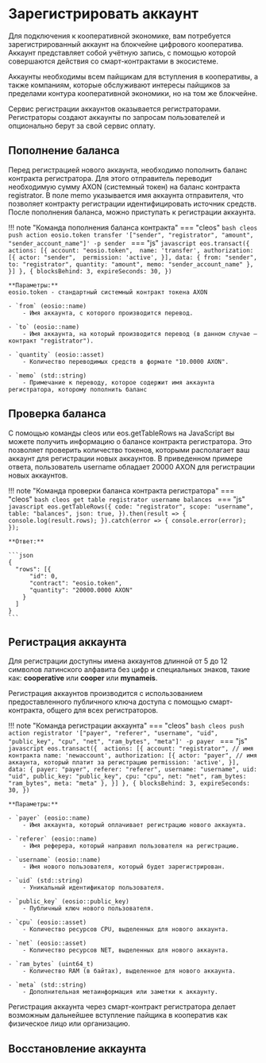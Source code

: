# Зарегистрировать аккаунт
Для подключения к кооперативной экономике, вам потребуется зарегистрированный аккаунт на блокчейне цифрового кооператива. Аккаунт представляет собой учётную запись, с помощью которой совершаются действия со смарт-контрактами в экосистеме.

Аккаунты необходимы всем пайщикам для вступления в кооперативы, а также компаниям, которые обслуживают интересы пайщиков за пределами контура кооперативной экономики, но на том же блокчейне. 

Сервис регистрации аккаунтов оказывается регистраторами. Регистраторы создают аккаунты по запросам пользователей и опционально берут за свой сервис оплату. 

## Пополнение баланса
Перед регистрацией нового аккаунта, необходимо пополнить баланс контракта регистратора. Для этого отправитель переводит необходимую сумму AXON (системный токен) на баланс контракта registrator. В поле memo указывается имя аккаунта отправителя, что позволяет контракту регистрации идентифицировать источник средств. После пополнения баланса, можно приступать к регистрации аккаунта.

!!! note "Команда пополнения баланса контракта"
    === "cleos"
        ```bash
        cleos push action eosio.token transfer '["sender", "registrator", "amount", "sender_account_name"]' -p sender
        ```
    === "js"
        ```javascript
        eos.transact({ 
          actions: [{
            account: "eosio.token", 
            name: 'transfer',
            authorization: [{
              actor: "sender", 
              permission: 'active',
            }],
            data: {
                from: "sender",
                to: "registrator",
                quantity: "amount",
                memo: "sender_account_name"
            },
          }]
        }, {
          blocksBehind: 3,
          expireSeconds: 30,
        })
        ```

    **Параметры:** 
    eosio.token - стандартный системный контракт токена AXON
    
    - `from` (eosio::name)
        - Имя аккаунта, с которого производится перевод.

    - `to` (eosio::name)
        - Имя аккаунта, на который производится перевод (в данном случае — контракт "registrator").

    - `quantity` (eosio::asset)
        - Количество переводимых средств в формате "10.0000 AXON".

    - `memo` (std::string)
        - Примечание к переводу, которое содержит имя аккаунта регистратора, которому пополнить баланс



## Проверка баланса
С помощью команды cleos или eos.getTableRows на JavaScript вы можете получить информацию о балансе контракта регистратора. Это позволяет проверить количество токенов, которыми располагает ваш аккаунт для регистрации новых аккаунтов. В приведенном примере ответа, пользователь username обладает 20000 AXON для регистрации новых аккаунтов.

!!! note "Команда проверки баланса контракта регистратора"
    === "cleos"
        ```bash
        cleos get table registrator username balances
        ```
    === "js"
        ```javascript
        eos.getTableRows({
            code: "registrator",
            scope: "username",
            table: "balances",
            json: true,
        }).then(result => {
            console.log(result.rows);
        }).catch(error => {
            console.error(error);
        });
        ```

    **Ответ:**

    ```json
    {
      "rows": [{
          "id": 0,
          "contract": "eosio.token",
          "quantity": "20000.0000 AXON"
        }
      ]
    }
    ```


## Регистрация аккаунта
Для регистрации доступны имена аккаунтов длинной от 5 до 12 символов латинского алфавита без цифр и специальных знаков, такие как: **cooperative** или **cooper** или **mynameis**. 

Регистрация аккаунтов производится с использованием предоставленного публичного ключа доступа с помощью смарт-контракта, общего для всех регистраторов. 

!!! note "Команда регистрации аккаунта"
    === "cleos"
        ```bash
        cleos push action registrator '["payer", "referer", "username", "uid", "public_key", "cpu", "net", "ram_bytes", "meta"]' -p payer
        ```
    === "js"
        ```javascript
        eos.transact({ 
          actions: [{
            account: "registrator", // имя контракта
            name: 'newaccount',
            authorization: [{
              actor: "payer", // имя аккаунта, который платит за регистрацию
              permission: 'active',
            }],
            data: {
                payer: "payer",
                referer: "referer",
                username: "username",
                uid: "uid",
                public_key: "public_key",
                cpu: "cpu",
                net: "net",
                ram_bytes: "ram_bytes",
                meta: "meta"
            },
          }]
        }, {
          blocksBehind: 3,
          expireSeconds: 30,
        })
        ```

    **Параметры:** 

    - `payer` (eosio::name)
        - Имя аккаунта, который оплачивает регистрацию нового аккаунта.

    - `referer` (eosio::name)
        - Имя реферера, который направил пользователя на регистрацию.
        
    - `username` (eosio::name)
        - Имя нового пользователя, который будет зарегистрирован.
        
    - `uid` (std::string)
        - Уникальный идентификатор пользователя.
        
    - `public_key` (eosio::public_key)
        - Публичный ключ нового пользователя.
        
    - `cpu` (eosio::asset)
        - Количество ресурсов CPU, выделенных для нового аккаунта.
        
    - `net` (eosio::asset)
        - Количество ресурсов NET, выделенных для нового аккаунта.
        
    - `ram_bytes` (uint64_t)
        - Количество RAM (в байтах), выделенное для нового аккаунта.
        
    - `meta` (std::string)
        - Дополнительная метаинформация или заметки к аккаунту.
 
Регистрация аккаунта через смарт-контракт регистратора делает возможным дальнейшее вступление пайщика в кооператив как физическое лицо или организацию. 

## Восстановление аккаунта

<!-- 
## Аукцион доменных имен
### Регистрация домена
Доменные имена представляют собой имена аккаунтов, состоящие из 5 или менее символов, например, apple, eos или coin. Они не могут содержать точек и их регистрация возможна исключительно через аукцион имен. Победив в аукционе, пользователь получает полные права на доменное имя и возможность создавать на его основе поддомены.

### Регистрация поддомена
Поддомен создается на основе уже зарегистрированного доменного имени. Примеры таких имен: alice.apple или wallet.eos. Поддомен должен содержать только одну точку для разделения от доменного имени, и он не может начинаться с этой точки. Создатель доменного имени имеет исключительное право на создание поддоменов на основе своего доменного имени.

 -->

